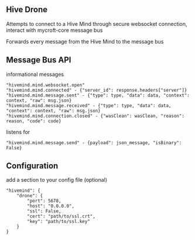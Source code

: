 ## Hive Drone

Attempts to connect to a Hive Mind through secure websocket connection, interact with mycroft-core message bus

Forwards every message from the Hive Mind to the message bus

## Message Bus API

informational messages

    "hivemind.mind.websocket.open"
    "hivemind.mind.connected" - {"server_id": response.headers["server"]}
    "hivemind.mind.message.sent" - {"type": type, "data": data, "context": context, "raw": msg.json}
    "hivemind.mind.message.received" - {"type": type, "data": data, "context": context, "raw": msg.json}
    "hivemind.mind.connection.closed" - {"wasClean": wasClean, "reason": reason, "code": code}

listens for

    "hivemind.mind.message.send" - {payload": json_message, "isBinary": False}


## Configuration

add a section to your config file (optional)

    "hivemind": {
        "drone": {
            "port": 5678,
            "host": "0.0.0.0",
            "ssl": False,
            "cert": "path/to/ssl.crt",
            "key": "path/to/ssl.key"
        }
    }